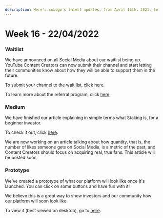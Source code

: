 ```yaml
---
description: Here's cobogo's latest updates, from April 16th, 2021, to April 22nd, 2022
---
```


# Week 16 - 22/04/2022

### Waitlist

We have announced on all Social Media about our waitlist being up. YouTube Content Creators can now submit their channel and start letting their communities know about how they will be able to support them in the future.

To submit your channel to the wait list, click [here](https://app.cobogo.social).

To learn more about the referral program, click [here](../../youtubers/referral-program.md).

### Medium

We have finished our article explaining in simple terms what Staking is, for a beginner investor.&#x20;

To check it out, click [here](https://medium.com/@cobogosocial/what-is-staking-286ded74e582).&#x20;

We are now working on an article talking about how quantity, that is, the number of likes someone gets on Social Media, is a metric of the past, and Content Creators should focus on acquiring real, true fans. This article will be posted soon.

### Prototype&#x20;

We've created a prototype of what our platform will look like once it's launched. You can click on some buttons and have fun with it!&#x20;

We believe this is a great way to show investors and our community how our platform will soon look like.

To view it (best viewed on desktop), go to [here](https://linky.design/prototype-cobogo).

